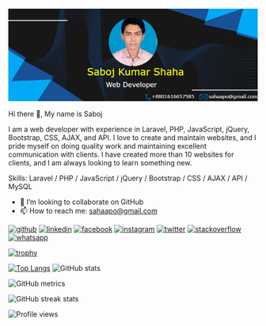 ![Web Developer](https://github.com/opusaha/opusaha/blob/main/cover.png)

Hi there 👋, My name is Saboj

I am a web developer with experience in Laravel, PHP, JavaScript, jQuery, Bootstrap, CSS, AJAX, and API. I love to create and maintain websites, and I pride myself on doing quality work and maintaining excellent communication with clients. I have created more than 10 websites for clients, and I am always looking to learn something new.

Skills: Laravel / PHP / JavaScript / jQuery / Bootstrap / CSS / AJAX / API / MySQL

- 👯 I’m looking to collaborate on GitHub 
- 📫 How to reach me: sahaapo@gmail.com 


[<img src='https://cdn.jsdelivr.net/npm/simple-icons@3.0.1/icons/github.svg' alt='github' height='40'>](https://github.com/opusaha)  [<img src='https://cdn.jsdelivr.net/npm/simple-icons@3.0.1/icons/linkedin.svg' alt='linkedin' height='40'>](https://www.linkedin.com/in/saboj-kumar-shaha-37bb581b2/)  [<img src='https://cdn.jsdelivr.net/npm/simple-icons@3.0.1/icons/facebook.svg' alt='facebook' height='40'>](https://www.facebook.com/opusaha85)  [<img src='https://cdn.jsdelivr.net/npm/simple-icons@3.0.1/icons/instagram.svg' alt='instagram' height='40'>](https://www.instagram.com/aposaha/)  [<img src='https://cdn.jsdelivr.net/npm/simple-icons@3.0.1/icons/twitter.svg' alt='twitter' height='40'>](https://twitter.com/aposaha)  [<img src='https://cdn.jsdelivr.net/npm/simple-icons@3.0.1/icons/stackoverflow.svg' alt='stackoverflow' height='40'>](https://stackoverflow.com/users/18388514)  [<img src='https://cdn.jsdelivr.net/npm/simple-icons@3.0.1/icons/whatsapp.svg' alt='whatsapp' height='40'>](https://api.whatsapp.com/send?phone=%2B8801616657585)  

[![trophy](https://github-profile-trophy.vercel.app/?username=opusaha)](https://github.com/ryo-ma/github-profile-trophy)

[![Top Langs](https://github-readme-stats.vercel.app/api/top-langs/?username=opusaha)](https://github.com/anuraghazra/github-readme-stats)
![GitHub stats](https://github-readme-stats.vercel.app/api?username=opusaha&show_icons=true&count_private=true)  

![GitHub metrics](https://metrics.lecoq.io/opusaha)  

![GitHub streak stats](https://github-readme-streak-stats.herokuapp.com/?user=opusaha)  


![Profile views](https://gpvc.arturio.dev/opusaha)  

